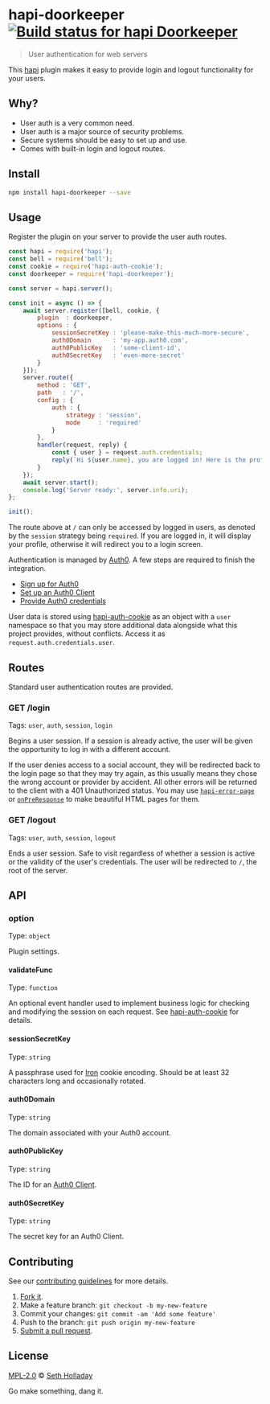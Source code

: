 # hapi-doorkeeper [![Build status for hapi Doorkeeper](https://img.shields.io/circleci/project/sholladay/hapi-doorkeeper/master.svg "Build Status")](https://circleci.com/gh/sholladay/hapi-doorkeeper "Builds")

> User authentication for web servers

This [hapi](https://hapijs.com) plugin makes it easy to provide login and logout functionality for your users.

## Why?

 - User auth is a very common need.
 - User auth is a major source of security problems.
 - Secure systems should be easy to set up and use.
 - Comes with built-in login and logout routes.

## Install

```sh
npm install hapi-doorkeeper --save
```

## Usage

Register the plugin on your server to provide the user auth routes.

```js
const hapi = require('hapi');
const bell = require('bell');
const cookie = require('hapi-auth-cookie');
const doorkeeper = require('hapi-doorkeeper');

const server = hapi.server();

const init = async () => {
    await server.register([bell, cookie, {
        plugin  : doorkeeper,
        options : {
            sessionSecretKey : 'please-make-this-much-more-secure',
            auth0Domain      : 'my-app.auth0.com',
            auth0PublicKey   : 'some-client-id',
            auth0SecretKey   : 'even-more-secret'
        }
    }]);
    server.route({
        method : 'GET',
        path   : '/',
        config : {
            auth : {
                strategy : 'session',
                mode     : 'required'
            }
        },
        handler(request, reply) {
            const { user } = request.auth.credentials;
            reply(`Hi ${user.name}, you are logged in! Here is the profile from Auth0: <pre>${JSON.stringify(user.raw, null, 4)}</pre> <a href="/logout">Click here to log out</a>`);
        }
    });
    await server.start();
    console.log('Server ready:', server.info.uri);
};

init();
```

The route above at `/` can only be accessed by logged in users, as denoted by the `session` strategy being `required`. If you are logged in, it will display your profile, otherwise it will redirect you to a login screen.

Authentication is managed by [Auth0](https://auth0.com/). A few steps are required to finish the integration.

 - [Sign up for Auth0](https://auth0.com/)
 - [Set up an Auth0 Client](https://auth0.com/docs/clients)
 - [Provide Auth0 credentials](#option)

User data is stored using [hapi-auth-cookie](https://github.com/hapijs/hapi-auth-cookie) as an object with a `user` namespace so that you may store additional data alongside what this project provides, without conflicts. Access it as `request.auth.credentials.user`.

## Routes

Standard user authentication routes are provided.

### GET /login

Tags: `user`, `auth`, `session`, `login`

Begins a user session. If a session is already active, the user will be given the opportunity to log in with a different account.

If the user denies access to a social account, they will be redirected back to the login page so that they may try again, as this usually means they chose the wrong account or provider by accident. All other errors will be returned to the client with a 401 Unauthorized status. You may use [`hapi-error-page`](https://github.com/sholladay/hapi-error-page) or [`onPreResponse`](https://hapijs.com/api#error-transformation) to make beautiful HTML pages for them.

### GET /logout

Tags: `user`, `auth`, `session`, `logout`

Ends a user session. Safe to visit regardless of whether a session is active or the validity of the user's credentials. The user will be redirected to `/`, the root of the server.

## API

### option

Type: `object`

Plugin settings.

#### validateFunc

Type: `function`

An optional event handler used to implement business logic for checking and modifying the session on each request. See [hapi-auth-cookie](https://github.com/hapijs/hapi-auth-cookie#hapi-auth-cookie) for details.

#### sessionSecretKey

Type: `string`

A passphrase used for [Iron](https://github.com/hueniverse/iron) cookie encoding. Should be at least 32 characters long and occasionally rotated.

#### auth0Domain

Type: `string`

The domain associated with your Auth0 account.

#### auth0PublicKey

Type: `string`

The ID for an [Auth0 Client](https://manage.auth0.com/#/applications).

#### auth0SecretKey

Type: `string`

The secret key for an Auth0 Client.

## Contributing

See our [contributing guidelines](https://github.com/sholladay/hapi-doorkeeper/blob/master/CONTRIBUTING.md "Guidelines for participating in this project") for more details.

1. [Fork it](https://github.com/sholladay/hapi-doorkeeper/fork).
2. Make a feature branch: `git checkout -b my-new-feature`
3. Commit your changes: `git commit -am 'Add some feature'`
4. Push to the branch: `git push origin my-new-feature`
5. [Submit a pull request](https://github.com/sholladay/hapi-doorkeeper/compare "Submit code to this project for review").

## License

[MPL-2.0](https://github.com/sholladay/hapi-doorkeeper/blob/master/LICENSE "License for hapi-doorkeeper") © [Seth Holladay](https://seth-holladay.com "Author of hapi-doorkeeper")

Go make something, dang it.
